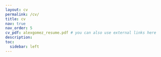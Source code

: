 ```yaml
---
layout: cv
permalink: /cv/
title: cv
nav: true
nav_order: 5
cv_pdf: alexgomez_resume.pdf # you can also use external links here
description: 
toc:
  sidebar: left
---
```

